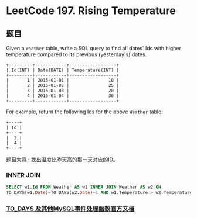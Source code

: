 # LeetCode 197. Rising Temperature

## 题目
Given a ```Weather``` table, write a SQL query to find all dates' Ids with higher temperature compared to its previous (yesterday's) dates.
```
+---------+------------+------------------+
| Id(INT) | Date(DATE) | Temperature(INT) |
+---------+------------+------------------+
|       1 | 2015-01-01 |               10 |
|       2 | 2015-01-02 |               25 |
|       3 | 2015-01-03 |               20 |
|       4 | 2015-01-04 |               30 |
+---------+------------+------------------+
```
For example, return the following Ids for the above ```Weather``` table:
```
+----+
| Id |
+----+
|  2 |
|  4 |
+----+
```
题目大意 : 
找出温度比昨天高的那一天对应的ID。


### INNER JOIN
```sql
SELECT w1.Id FROM Weather AS w1 INNER JOIN Weather AS w2 ON
TO_DAYS(w1.Date)=TO_DAYS(w2.Date)+1 AND w1.Temperature > w2.Temperature
```

### [TO_DAYS 及其他MySQL事件处理函数官方文档](https://dev.mysql.com/doc/refman/5.7/en/date-and-time-functions.html) 

